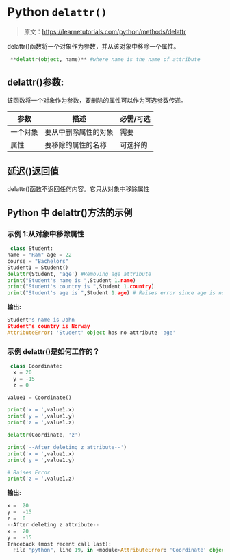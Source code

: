 # Python `delattr()`

> 原文：<https://learnetutorials.com/python/methods/delattr>

delattr()函数将一个对象作为参数，并从该对象中移除一个属性。

```py
 **delattr(object, name)** #where name is the name of attribute 

```

## delattr()参数:

该函数将一个对象作为参数，要删除的属性可以作为可选参数传递。

| 参数 | 描述 | 必需/可选 |
| --- | --- | --- |
| 一个对象 | 要从中删除属性的对象 | 需要 |
| 属性 | 要移除的属性的名称 | 可选择的 |

## 延迟()返回值

delattr()函数不返回任何内容。它只从对象中移除属性

## Python 中 delattr()方法的示例

### 示例 1:从对象中移除属性

```py
 class Student:
name = "Ram" age = 22
course = "Bachelors"
Student1 = Student()
delattr(Student, 'age') #Removing age attribute
print("Student's name is ",Student 1.name) 
print("Student's country is ",Student 1.country)
print("Student's age is ",Student 1.age) # Raises error since age is not found 

```

**输出:**

```py
Student's name is John 
Student's country is Norway
AttributeError: 'Student' object has no attribute 'age' 
```

### 示例 delattr()是如何工作的？

```py
 class Coordinate:
  x = 20
  y = -15
  z = 0

value1 = Coordinate() 

print('x = ',value1.x)
print('y = ',value1.y)
print('z = ',value1.z)

delattr(Coordinate, 'z')

print('--After deleting z attribute--')
print('x = ',value1.x)
print('y = ',value1.y)

# Raises Error
print('z = ',value1.z) 

```

**输出:**

```py
x =  20
y =  -15
z =  0
--After deleting z attribute--
x =  20
y =  -15
Traceback (most recent call last):
  File "python", line 19, in <module>AttributeError: 'Coordinate' object has no attribute 'z'</module> 
```